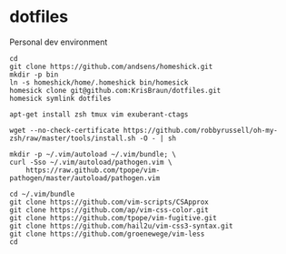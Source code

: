 dotfiles
========

Personal dev environment

    cd
    git clone https://github.com/andsens/homeshick.git
    mkdir -p bin
    ln -s homeshick/home/.homeshick bin/homesick
    homesick clone git@github.com:KrisBraun/dotfiles.git
    homesick symlink dotfiles

    apt-get install zsh tmux vim exuberant-ctags

    wget --no-check-certificate https://github.com/robbyrussell/oh-my-zsh/raw/master/tools/install.sh -O - | sh

    mkdir -p ~/.vim/autoload ~/.vim/bundle; \
    curl -Sso ~/.vim/autoload/pathogen.vim \
        https://raw.github.com/tpope/vim-pathogen/master/autoload/pathogen.vim

    cd ~/.vim/bundle
    git clone https://github.com/vim-scripts/CSApprox
    git clone https://github.com/ap/vim-css-color.git
    git clone https://github.com/tpope/vim-fugitive.git
    git clone https://github.com/hail2u/vim-css3-syntax.git
    git clone https://github.com/groenewege/vim-less
    cd
